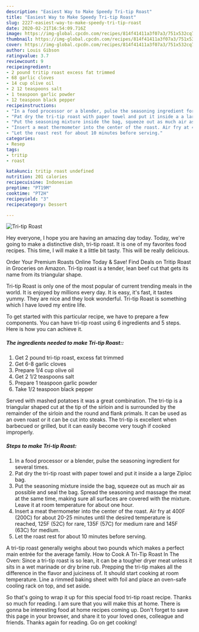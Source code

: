 ```yaml
---
description: "Easiest Way to Make Speedy Tri-tip Roast"
title: "Easiest Way to Make Speedy Tri-tip Roast"
slug: 2227-easiest-way-to-make-speedy-tri-tip-roast
date: 2020-02-21T16:54:09.716Z
image: https://img-global.cpcdn.com/recipes/814f41411a3f07a3/751x532cq70/tri-tip-roast-recipe-main-photo.jpg
thumbnail: https://img-global.cpcdn.com/recipes/814f41411a3f07a3/751x532cq70/tri-tip-roast-recipe-main-photo.jpg
cover: https://img-global.cpcdn.com/recipes/814f41411a3f07a3/751x532cq70/tri-tip-roast-recipe-main-photo.jpg
author: Louis Gibson
ratingvalue: 3.7
reviewcount: 9
recipeingredient:
- 2 pound tritip roast excess fat trimmed
- 68 garlic cloves
- 14 cup olive oil
- 2 12 teaspoons salt
- 1 teaspoon garlic powder
- 12 teaspoon black pepper
recipeinstructions:
- "In a food processor or a blender, pulse the seasoning ingredient for several times."
- "Pat dry the tri-tip roast with paper towel and put it inside a a large Ziploc bag."
- "Put the seasoning mixture inside the bag, squeeze out as much air as possible and seal the bag. Spread the seasoning and massage the meat at the same time, making sure all surfaces are covered with the mixture. Leave it at room temperature for about one hour."
- "Insert a meat thermometer into the center of the roast. Air fry at 400F (200C) for about 20-25 minutes until the desired temperature is reached, 125F (52C) for rare, 135F (57C) for medium rare and 145F (63C) for medium."
- "Let the roast rest for about 10 minutes before serving."
categories:
- Resep
tags:
- tritip
- roast

katakunci: tritip roast undefined
nutrition: 201 calories
recipecuisine: Indonesian
preptime: "PT19M"
cooktime: "PT2H"
recipeyield: "3"
recipecategory: Dessert

---
```



![Tri-tip Roast](https://img-global.cpcdn.com/recipes/814f41411a3f07a3/751x532cq70/tri-tip-roast-recipe-main-photo.jpg)

Hey everyone, I hope you are having an amazing day today. Today, we're going to make a distinctive dish, tri-tip roast. It is one of my favorites food recipes. This time, I will make it a little bit tasty. This will be really delicious.

Order Your Premium Roasts Online Today &amp; Save! Find Deals on Tritip Roast in Groceries on Amazon. Tri-tip roast is a tender, lean beef cut that gets its name from its triangular shape.

Tri-tip Roast is only one of the most popular of current trending meals in the world. It is enjoyed by millions every day. It is easy, it's fast, it tastes yummy. They are nice and they look wonderful. Tri-tip Roast is something which I have loved my entire life.


To get started with this particular recipe, we have to prepare a few components. You can have tri-tip roast using 6 ingredients and 5 steps. Here is how you can achieve it.

##### The ingredients needed to make Tri-tip Roast::

1. Get 2 pound tri-tip roast, excess fat trimmed
1. Get 6-8 garlic cloves
1. Prepare 1/4 cup olive oil
1. Get 2 1/2 teaspoons salt
1. Prepare 1 teaspoon garlic powder
1. Take 1/2 teaspoon black pepper


Served with mashed potatoes it was a great combination. The tri-tip is a triangular shaped cut at the tip of the sirloin and is surrounded by the remainder of the sirloin and the round and flank primals. It can be used as an oven roast or it can be cut into steaks. The tri-tip is excellent when barbecued or grilled, but it can easily become very tough if cooked improperly. 

##### Steps to make Tri-tip Roast:

1. In a food processor or a blender, pulse the seasoning ingredient for several times.
1. Pat dry the tri-tip roast with paper towel and put it inside a a large Ziploc bag.
1. Put the seasoning mixture inside the bag, squeeze out as much air as possible and seal the bag. Spread the seasoning and massage the meat at the same time, making sure all surfaces are covered with the mixture. Leave it at room temperature for about one hour.
1. Insert a meat thermometer into the center of the roast. Air fry at 400F (200C) for about 20-25 minutes until the desired temperature is reached, 125F (52C) for rare, 135F (57C) for medium rare and 145F (63C) for medium.
1. Let the roast rest for about 10 minutes before serving.


A tri-tip roast generally weighs about two pounds which makes a perfect main entrée for the average family. How to Cook A Tri-Tip Roast In The Oven: Since a tri-tip roast is so lean, it can be a tougher dryer meat unless it sits in a wet marinade or dry brine rub. Prepping the tri-tip makes all the difference in the flavor and juiciness of. It should start cooking at room temperature. Line a rimmed baking sheet with foil and place an oven-safe cooling rack on top, and set aside. 

So that's going to wrap it up for this special food tri-tip roast recipe. Thanks so much for reading. I am sure that you will make this at home. There is gonna be interesting food at home recipes coming up. Don't forget to save this page in your browser, and share it to your loved ones, colleague and friends. Thanks again for reading. Go on get cooking!
